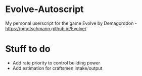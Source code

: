 # Evolve-Autoscript
My personal userscript for the game Evolve by Demagorddon - https://pmotschmann.github.io/Evolve/

# Stuff to do
* Add rate priority to control building power
* Add estimation for craftsmen intake/output

